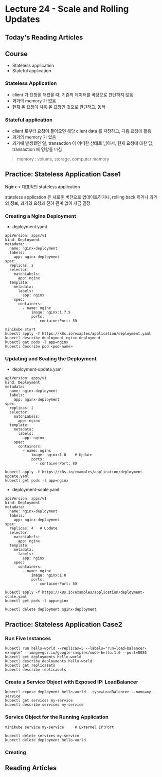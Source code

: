 # Lecture 24 - Scale and Rolling Updates

## Today's Reading Articles

## Course
- Stateless application
- Stateful application

### Stateless Application
- client 가 요청을 해왔을 때, 기존의 데이터를 바탕으로 판단하지 않음
- 과거의 memory 가 없음
- 현재 온 요청이 처음 온 요청인 것으로 판단하고, 동작

### Stateful application
- client 로부터 요청이 들어오면 해당 client data 를 저장하고, 다음 요청에 활용
- 과거의 memory 가 있음
- 과거에 발생했던 일, transaction 이 어떠한 상태로 남아서, 현재 요청에 대한 답, transaction 에 영향을 미침

> memory : volume, storage, computer memory

## Practice: Stateless Application Case1
Nginx > 대표적인 stateless application

stateless application 은 새로운 버전으로 업데이트하거나, rolling back 하거나 
과거의 정보, 과거의 요청과 전혀 관계 없이 지금 결정

### Creating a Nginx Deployment
- deployment.yaml
``` 
apiVersion: apps/v1
kind: Deployment
metadata:
  name: nginx-deployment
  labels:
    app: nginx-deployment
spec:
  replicas: 2
  selector:
    matchLabels:
      app: nginx
  template:
    metadata:
      labels:
        app: nginx
    spec:
      containers:
        - name: nginx
            image: nginx:1.7.9
            ports:  
              - containerPort: 80
```

``` 
minikube start
kubectl apply -f https://k8s.io/exaples/application/deployment.yaml
kubectl describe deployment nginx-deployment
kubectl get pods -l app=nginx
kubectl describe pod <pod-name>
```

### Updating and Scaling the Deployment
- deployment-update.yaml
``` 
apiVersion: apps/v1
kind: Deployment
metadata:
  name: nginx-deployment
  labels:
    app: nginx-deployment
spec:
  replicas: 2
  selector:
    matchLabels:
      app: nginx
  template:
    metadata:
      labels:
        app: nginx
    spec:
      containers:
        - name: nginx
            image: nginx:1.8    # Update
            ports:  
              - containerPort: 80
```

``` 
kubectl apply -f https://k8s.io/examples/application/deployment-update.yaml
kubectl get pods -l app=nginx
```

- deployment-scale.yaml
``` 
apiVersion: apps/v1
kind: Deployment
metadata:
  name: nginx-deployment
  labels:
    app: nginx-deployment
spec:
  replicas: 4   # Update
  selector:
    matchLabels:
      app: nginx
  template:
    metadata:
      labels:
        app: nginx
    spec:
      containers:
        - name: nginx
            image: nginx:1.8    
            ports:  
              - containerPort: 80
```

``` 
kubectl apply -f https://k8s.io/examples/application/deployment-scale.yaml
kubectl get pods -l app=nginx

kubectl delete deployment nginx-deployment
```

## Practice: Stateless Application Case2
### Run Five Instances
``` 
kubectl run hello-world --replicas=5 --labels="run=load-balancer-example" --image=gcr.io/google-samples/node-hello:1.0 --port=8080
kubectl get deployments hello-world
kubectl describe deployments hello-world
kubectl get replicasets
kubectl describe replicasets
```

### Create a Service Object with Exposed IP: LoadBalancer
```
kubectl expose deployment hello-world --type=LoadBalancer --name=my-service
kubectl get services my-service
kubectl describe services my-service
```

### Service Object for the Running Application
``` 
minikube service my-service     # Externel IP:Port
```

``` 
kubectl delete services my-service
kubectl delete deployment hello-world
```

### Creating 

## Reading Articles